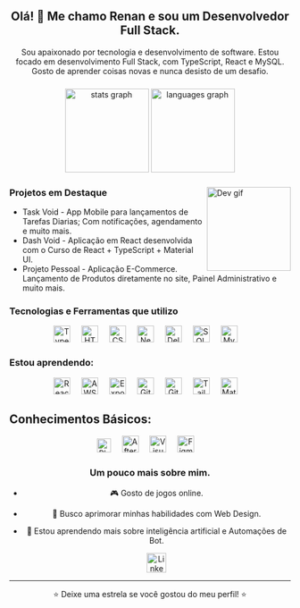 <h2 align="center">Olá! 👋 Me chamo Renan e sou um Desenvolvedor Full Stack.</h2>
<p align="center">Sou apaixonado por tecnologia e desenvolvimento de software. Estou focado em desenvolvimento Full Stack, com TypeScript, React e MySQL. Gosto de aprender coisas novas e nunca desisto de um desafio.</p>

###

<div align="center">
  <img src="https://github-readme-stats.vercel.app/api?username=R-Renan&hide_title=false&hide_rank=true&show_icons=true&include_all_commits=true&count_private=true&disable_animations=false&theme=tokyonight&locale=pt-br&hide_border=true" height="150" alt="stats graph" />
  <img src="https://github-readme-stats.vercel.app/api/top-langs?username=R-Renan&locale=pt-br&hide_title=false&layout=compact&card_width=320&langs_count=5&theme=tokyonight&hide_border=true" height="150" alt="languages graph" />
</div>

###

<img align="right" height="150" src="https://i.pinimg.com/originals/70/37/d4/7037d478852af21357f038fac2d2e9f6.gif" alt="Dev gif" />

###

### Projetos em Destaque


- Task Void - App Mobile para lançamentos de Tarefas Diarias; Com notificações, agendamento e muito mais.
- Dash Void - Aplicação em React desenvolvida com o Curso de React + TypeScript + Material UI.
- Projeto Pessoal - Aplicação E-Commerce. Lançamento de Produtos diretamente no site, Painel Administrativo e muito mais.

### Tecnologias e Ferramentas que utilizo

<div align="center">
  <img src="https://cdn.jsdelivr.net/gh/devicons/devicon/icons/typescript/typescript-original.svg" height="30" alt="TypeScript logo" />
  <img width="12" />
  <img src="https://cdn.jsdelivr.net/gh/devicons/devicon/icons/html5/html5-original.svg" height="30" alt="HTML logo" />
  <img width="12" />
  <img src="https://cdn.jsdelivr.net/gh/devicons/devicon/icons/css3/css3-original.svg" height="30" alt="CSS logo" />
  <img width="12" />
  <img src="https://cdn.jsdelivr.net/gh/devicons/devicon/icons/nextjs/nextjs-original.svg" height="30" alt="Next.js logo" />
  <img width="12" />
  <img src="https://github.com/user-attachments/assets/fd556c61-9d40-4073-9b2b-9b8f39d0cf06" height="30" alt="Delphi logo" />
  <img width="12" />
    <img src="https://www.cdnlogo.com/logos/m/21/microsoft-sql-server.svg" height="30" alt="SQL logo" />
  <img width="12" />
    <img src="https://www.cdnlogo.com/logos/m/10/mysql.svg" height="30" alt="MySQL logo" />
  <img width="12" />  
</div>

###

### Estou aprendendo:

<div align="center">
  <img src="https://cdn.jsdelivr.net/gh/devicons/devicon/icons/react/react-original.svg" height="30" alt="React Native logo" />
  <img width="12" />
  <img src="https://www.cdnlogo.com/logos/a/19/aws.svg" height="30" alt="AWS logo" />
  <img width="12" />
  <img src="https://img.icons8.com/color/452/expo.png" height="30" alt="Expo logo" />
  <img width="12" />
  <img src="https://cdn.jsdelivr.net/gh/devicons/devicon/icons/git/git-original.svg" height="30" alt="Git logo" />
  <img width="12" />
  <img src="https://cdn.jsdelivr.net/gh/devicons/devicon/icons/github/github-original.svg" height="30" alt="GitHub logo" />
  <img width="12" />
  <img src="https://www.cdnlogo.com/logos/t/58/tailwindcss.svg" height="30" alt="TailwindCSS logo" />
  <img width="12" />
    <img src="https://www.cdnlogo.com/logos/m/65/material-ui.svg" height="30" alt="Material logo" />
  <img width="12" />
</div>

## Conhecimentos Básicos:

<div align="center">
<img src="https://www.cdnlogo.com/logos/p/13/photoshop-cc.svg" height="25" alt="Photoshop logo" />
  <img width="12" />
<img src="https://www.cdnlogo.com/logos/a/10/after-effects.svg" height="30" alt="AfterEffects logo" />
  <img width="12" />
    <img src="https://www.cdnlogo.com/logos/v/82/visual-studio-code.svg" height="30" alt="Visual logo" />
  <img width="12" /> 
  <img src="https://www.cdnlogo.com/logos/f/54/figma.svg" height="30" alt="Figma logo" />
  <img width="12" />
 

</div>

###

<div align="center">

### Um pouco mais sobre mim.

- 🎮 Gosto de jogos online.
- 🎈 Busco aprimorar minhas habilidades com Web Design.
- 🌱 Estou aprendendo mais sobre inteligência artificial e Automações de Bot.

  <a href="https://www.linkedin.com/in/devrenan-rodrigues/" target="_blank">
    <img src="https://img.shields.io/static/v1?message=LinkedIn&logo=linkedin&label=&color=0A66C2&logoColor=white&labelColor=&style=for-the-badge" height="35" alt="LinkedIn logo" />
  </a>

---

⭐️ Deixe uma estrela se você gostou do meu perfil! ⭐️

</div>

###

<br clear="both">
